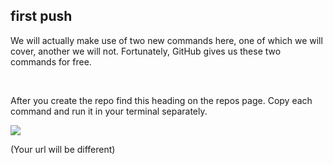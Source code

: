 ##  first push

We will actually make use of two new commands here, one of which we will cover, another we will not. Fortunately, GitHub gives us these two commands for free.

<br>

After you create the repo find this heading on the repos page. Copy each command and run it in your terminal separately.

![](images/pushNewRepo.png)

(Your url will be different)